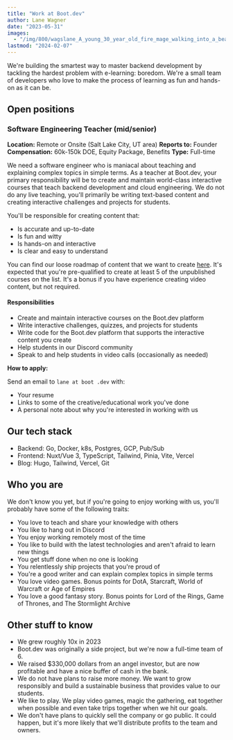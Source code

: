 ```yaml
---
title: "Work at Boot.dev"
author: Lane Wagner
date: "2023-05-31"
images:
  - "/img/800/wagslane_A_young_30_year_old_fire_mage_walking_into_a_beautiful_85f9ac70-080d-4515-8183-d7e649fa4690.png.webp"
lastmod: "2024-02-07"
---
```


We're building the smartest way to master backend development by tackling the hardest problem with e-learning: boredom.  We're a small team of developers who love to make the process of learning as fun and hands-on as it can be.

## Open positions

### Software Engineering Teacher (mid/senior)

**Location:** Remote or Onsite (Salt Lake City, UT area)
**Reports to:** Founder
**Compensation:** 60k-150k DOE, Equity Package, Benefits
**Type:** Full-time

We need a software engineer who is maniacal about teaching and explaining complex topics in simple terms. As a teacher at Boot.dev, your primary responsibility will be to create and maintain world-class interactive courses that teach backend development and cloud engineering. We do not do any live teaching, you'll primarily be writing text-based content and creating interactive challenges and projects for students.

You'll be responsible for creating content that:

* Is accurate and up-to-date
* Is fun and witty
* Is hands-on and interactive
* Is clear and easy to understand

You can find our loose roadmap of content that we want to create [here](https://github.com/bootdotdev/curriculum). It's expected that you're pre-qualified to create at least 5 of the unpublished courses on the list. It's a bonus if you have experience creating video content, but not required.

#### Responsibilities

* Create and maintain interactive courses on the Boot.dev platform
* Write interactive challenges, quizzes, and projects for students
* Write code for the Boot.dev platform that supports the interactive content you create
* Help students in our Discord community
* Speak to and help students in video calls (occasionally as needed)

**How to apply:**

Send an email to `lane at boot .dev` with:

* Your resume
* Links to some of the creative/educational work you've done
* A personal note about why you're interested in working with us

## Our tech stack

* Backend: Go, Docker, k8s, Postgres, GCP, Pub/Sub
* Frontend: Nuxt/Vue 3, TypeScript, Tailwind, Pinia, Vite, Vercel
* Blog: Hugo, Tailwind, Vercel, Git

## Who you are

We don't know you yet, but if you're going to enjoy working with us, you'll probably have some of the following traits:

* You love to teach and share your knowledge with others
* You like to hang out in Discord
* You enjoy working remotely most of the time
* You like to build with the latest technologies and aren't afraid to learn new things
* You get stuff done when no one is looking
* You relentlessly ship projects that you're proud of
* You're a good writer and can explain complex topics in simple terms
* You love video games. Bonus points for DotA, Starcraft, World of Warcraft or Age of Empires
* You love a good fantasy story. Bonus points for Lord of the Rings, Game of Thrones, and The Stormlight Archive

## Other stuff to know

* We grew roughly 10x in 2023
* Boot.dev was originally a side project, but we're now a full-time team of 6.
* We raised $330,000 dollars from an angel investor, but are now profitable and have a nice buffer of cash in the bank.
* We do not have plans to raise more money. We want to grow responsibly and build a sustainable business that provides value to our students.
* We like to play. We play video games, magic the gathering, eat together when possible and even take trips together when we hit our goals.
* We don't have plans to quickly sell the company or go public. It could happen, but it's more likely that we'll distribute profits to the team and owners.
